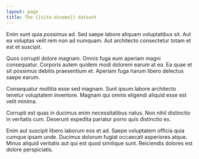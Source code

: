 ```yaml
---
layout: page
title: The {{site.dsname}} dataset
---
```


Enim sunt quia possimus ad. Sed saepe labore aliquam voluptatibus sit. Aut ea voluptas velit rem non ad numquam. Aut architecto consectetur totam et est et suscipit.

Quos corrupti dolore magnam. Omnis fuga eum aperiam magni consequatur. Corporis autem quidem modi dolorem earum at ea. Ea quae et sit possimus debitis praesentium et. Aperiam fuga harum libero delectus saepe earum.

Consequatur mollitia esse sed magnam. Sunt ipsum labore architecto tenetur voluptatem inventore. Magnam qui omnis eligendi aliquid esse est velit minima.

Corrupti est quas in ducimus enim necessitatibus natus. Non nihil distinctio in veritatis cum. Deserunt expedita pariatur porro quis distinctio ex.

Enim aut suscipit libero laborum eos et ad. Saepe voluptatem officia quia cumque ipsam unde. Ducimus dolorum fugiat occaecati asperiores atque. Minus aliquid veritatis aut qui est quod similique sunt. Reiciendis dolores est dolore perspiciatis.
